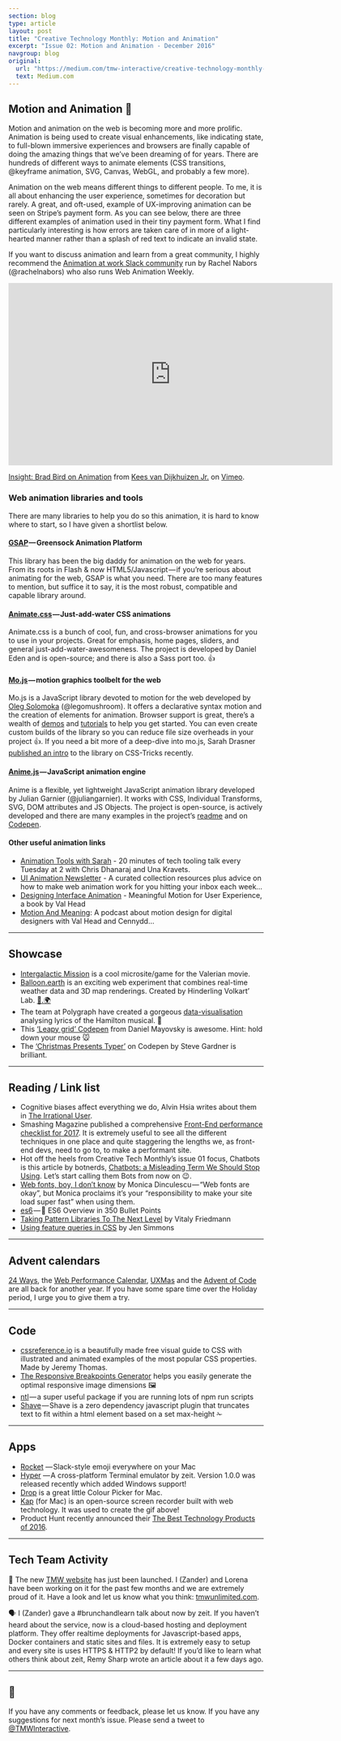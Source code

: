 ```yaml
---
section: blog
type: article
layout: post
title: "Creative Technology Monthly: Motion and Animation"
excerpt: "Issue 02: Motion and Animation - December 2016"
navgroup: blog
original:
  url: "https://medium.com/tmw-interactive/creative-technology-monthly-motion-and-animation-7216199c3dd2#.d4g9pc3fx"
  text: Medium.com
---
```

## Motion and Animation 🚀
Motion and animation on the web is becoming more and more prolific. Animation is being used to create visual enhancements, like indicating state, to full-blown immersive experiences and browsers are finally capable of doing the amazing things that we’ve been dreaming of for years. There are hundreds of different ways to animate elements (CSS transitions, @keyframe animation, SVG, Canvas, WebGL, and probably a few more).

Animation on the web means different things to different people. To me, it is all about enhancing the user experience, sometimes for decoration but rarely. A great, and oft-used, example of UX-improving animation can be seen on Stripe’s payment form. As you can see below, there are three different examples of animation used in their tiny payment form. What I find particularly interesting is how errors are taken care of in more of a light-hearted manner rather than a splash of red text to indicate an invalid state.

If you want to discuss animation and learn from a great community, I highly recommend the [Animation at work Slack community]() run by Rachel Nabors (@rachelnabors) who also runs Web Animation Weekly.

<iframe src="https://player.vimeo.com/video/189791698?color=ffffff&portrait=0" width="640" height="360" frameborder="0" webkitallowfullscreen mozallowfullscreen allowfullscreen></iframe>
<p><a href="https://vimeo.com/189791698">Insight: Brad Bird on Animation</a> from <a href="https://vimeo.com/keesvandijkhuizen">Kees van Dijkhuizen Jr.</a> on <a href="https://vimeo.com">Vimeo</a>.</p>

### Web animation libraries and tools
There are many libraries to help you do so this animation, it is hard to know where to start, so I have given a shortlist below.

#### [GSAP](https://greensock.com/gsap) — Greensock Animation Platform
This library has been the big daddy for animation on the web for years. From its roots in Flash & now HTML5/Javascript — if you’re serious about animating for the web, GSAP is what you need. There are too many features to mention, but suffice it to say, it is the most robust, compatible and capable library around.

#### [Animate.css](https://daneden.github.io/animate.css/) — Just-add-water CSS animations
Animate.css is a bunch of cool, fun, and cross-browser animations for you to use in your projects. Great for emphasis, home pages, sliders, and general just-add-water-awesomeness. The project is developed by Daniel Eden and is open-source; and there is also a Sass port too. 👍

#### [Mo.js](http://mojs.io/) — motion graphics toolbelt for the web
Mo.js is a JavaScript library devoted to motion for the web developed by [Oleg Solomoka](https://github.com/legomushroom) (@legomushroom). It offers a declarative syntax motion and the creation of elements for animation. Browser support is great, there’s a wealth of [demos](https://github.com/legomushroom/mojs#demos) and [tutorials](https://github.com/legomushroom/mojs#tutorials) to help you get started. You can even create custom builds of the library so you can reduce file size overheads in your project 👍. If you need a bit more of a deep-dive into mo.js, Sarah Drasner [published an intro](https://css-tricks.com/introduction-mo-js/) to the library on CSS-Tricks recently.

#### [Anime.js](http://anime-js.com/) — JavaScript animation engine
Anime is a flexible, yet lightweight JavaScript animation library developed by Julian Garnier (@juliangarnier). It works with CSS, Individual Transforms, SVG, DOM attributes and JS Objects. The project is open-source, is actively developed and there are many examples in the project’s [readme](https://github.com/juliangarnier/anime) and on [Codepen](https://codepen.io/collection/XLebem/).

#### Other useful animation links
* [Animation Tools with Sarah](http://www.toolsday.io/episodes/animationtools.html) - 20 minutes of tech tooling talk every Tuesday at 2 with Chris Dhanaraj and Una Kravets.
* [UI Animation Newsletter](http://www.valhead.com/newsletter/) - A curated collection resources plus advice on how to make web animation work for you hitting your inbox each week…
* [Designing Interface Animation](http://rosenfeldmedia.com/books/designing-interface-animation/) - Meaningful Motion for User Experience, a book by Val Head
* [Motion And Meaning](http://motionandmeaning.io/): A podcast about motion design for digital designers with Val Head and Cennydd…

---

## Showcase
* [Intergalactic Mission](https://www.valerian.bnpparibas/en/intergalactic-mission) is a cool microsite/game for the Valerian movie.
* [Balloon.earth](http://balloon.earth/) is an exciting web experiment that combines real-time weather data and 3D map renderings. Created by Hinderling Volkart’ Lab. [🎈.🌍](http://balloon.earth/)
* The team at Polygraph have created a gorgeous [data-visualisation](http://polygraph.cool/hamilton/) analysing lyrics of the Hamilton musical. 🎼
* This [‘Leapy grid’ Codepen](https://codepen.io/Godje/full/mOzpEY/) from Daniel Mayovsky is awesome. Hint: hold down your mouse 🐭
* The [‘Christmas Presents Typer’](https://codepen.io/steveg3003/full/pNqdRq/) on Codepen by Steve Gardner is brilliant.

---

## Reading / Link list
* Cognitive biases affect everything we do, Alvin Hsia writes about them in [The Irrational User](https://medium.com/startup-grind/cognitive-bias-ad5f9fe7f59b).
* Smashing Magazine published a comprehensive [Front-End performance checklist for 2017](https://www.smashingmagazine.com/2016/12/front-end-performance-checklist-2017-pdf-pages/). It is extremely useful to see all the different techniques in one place and quite staggering the lengths we, as front-end devs, need to go to, to make a performant site.
* Hot off the heels from Creative Tech Monthly’s issue 01 focus, Chatbots is this article by botnerds, [Chatbots: a Misleading Term We Should Stop Using](https://medium.com/@botnerds/chatbots-a-misleading-term-we-should-stop-using-5e24ece8797c#.9xr6psf22). Let’s start calling them Bots from now on 😉.
* [Web fonts, boy, I don’t know](http://meowni.ca/posts/web-fonts/) by Monica Dinculescu — “Web fonts are okay”, but Monica proclaims it’s your “responsibility to make your site load super fast” when using them.
* [es6](https://github.com/bevacqua/es6) — 🌟 ES6 Overview in 350 Bullet Points
* [Taking Pattern Libraries To The Next Level](https://www.smashingmagazine.com/taking-pattern-libraries-next-level/) by Vitaly Friedmann
* [Using feature queries in CSS](https://hacks.mozilla.org/2016/08/using-feature-queries-in-css/) by Jen Simmons

---

## Advent calendars
[24 Ways](https://24ways.org/), the [Web Performance Calendar](http://calendar.perfplanet.com/2016/), [UXMas](http://uxmas.com/) and the [Advent of Code](http://adventofcode.com/) are all back for another year. If you have some spare time over the Holiday period, I urge you to give them a try.

---

## Code
* [cssreference.io](http://cssreference.io/) is a beautifully made free visual guide to CSS with illustrated and animated examples of the most popular CSS properties. Made by Jeremy Thomas.
* [The Responsive Breakpoints Generator](http://www.responsivebreakpoints.com/) helps you easily generate the optimal responsive image dimensions 🖼
* [ntl](https://github.com/ruyadorno/ntl) — a super useful package if you are running lots of npm run scripts
* [Shave](https://github.com/dollarshaveclub/shave) — Shave is a zero dependency javascript plugin that truncates text to fit within a html element based on a set max-height ✁

---

## Apps
* [Rocket](http://matthewpalmer.net/rocket/) — Slack-style emoji everywhere on your Mac
* [Hyper](https://hyper.is/) — A cross-platform Terminal emulator by zeit. Version 1.0.0 was released recently which added Windows support!
* [Drop](http://dropcolorpicker.com/) is a great little Colour Picker for Mac.
* [Kap](https://getkap.co/) (for Mac) is an open-source screen recorder built with web technology. It was used to create the gif above!
* Product Hunt recently announced their [The Best Technology Products of 2016](https://medium.com/@producthunt/the-best-technology-products-of-2016-cea5f922e014#.701znzcsb).

---

## Tech Team Activity
🎉 The new [TMW website](http://tmwunlimited.com) has just been launched. I (Zander) and Lorena have been working on it for the past few months and we are extremely proud of it. Have a look and let us know what you think: [tmwunlimited.com](http://tmwunlimited.com).

🗣 I (Zander) gave a #brunchandlearn talk about now by zeit. If you haven’t heard about the service, now is a cloud-based hosting and deployment platform. They offer realtime deployments for Javascript-based apps, Docker containers and static sites and files. It is extremely easy to setup and every site is uses HTTPS & HTTP2 by default! If you’d like to learn what others think about zeit, Remy Sharp wrote an article about it a few days ago.

---

## 👋
If you have any comments or feedback, please let us know. If you have any suggestions for next month’s issue. Please send a tweet to [@TMWInteractive](https://twitter.com/TMWInteractive).
